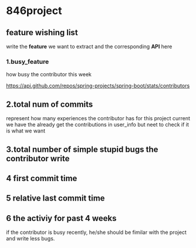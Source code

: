 # 846project

## feature wishing list

write the **feature** we want to extract and the corresponding **API** here

### 1.busy_feature
how busy the contributor this week

https://api.github.com/repos/spring-projects/spring-boot/stats/contributors

## 2.total num of commits
represent how many experiences the contributor has for this project
current we have the already get the contributions in user_info
but neet to check if it is what we want

## 3.total number of simple stupid bugs the contributor write

## 4 first commit time

## 5 relative last commit time

## 6 the activiy for past 4 weeks
if the contributor is busy recently, he/she should be fimilar with the project and write less bugs.


